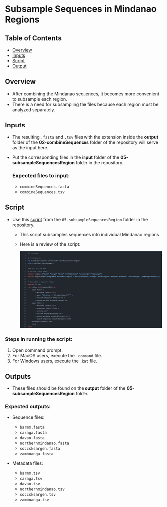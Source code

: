 # Subsample Sequences in Mindanao Regions

## Table of Contents

- [Overview](#overview)
- [Inputs](#inputs)
- [Script](#script)
- [Output](#output)

## Overview

- After combining the Mindanao sequences, it becomes more convenient to subsample each region.
- There is a need for subsampling the files because each region must be analyzed separately.


## Inputs
- The resulting `.fasta` and `.tsv` files with the extension inside the **output** folder of the **02-combineSequences** folder of the repository will serve as the input here.

* Put the corresponding files in the **input** folder of the **05-subsampleSequencesRegion** folder in the repository.

  ### Expected files to input:
  - `combineSequences.fasta`
  - `combineSequences.tsv`


## Script
- Use this [script](../../05-subsampleSequencesRegion/subsampleSequencesRegion.command) from the `05-subsampleSequencesRegion` folder in the repository.

  - This script subsamples sequences into individual Mindanao regions
  - Here is a review of the script:

    ![Subsample sequences script](images/subsample-01.png)

### Steps in running the script:
1. Open command prompt.
2. For MacOS users, execute the `.command` file.
3. For Windows users, execute the `.bat` file.


## Outputs
* These files should be found on the **output** folder of the **05-subsampleSequencesRegion** folder.

### Expected outputs:
- Sequence files:
  - `barmm.fasta`
  - `caraga.fasta`
  - `davao.fasta`
  - `northernmindanao.fasta`
  - `soccsksargen.fasta`
  - `zamboanga.fasta`

- Metadata files:
  - `barmm.tsv`
  - `caraga.tsv`
  - `davao.tsv`
  - `northernmindanao.tsv`
  - `soccsksargen.tsv`
  - `zamboanga.tsv`
